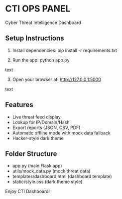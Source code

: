 # CTI OPS PANEL

Cyber Threat Intelligence Dashboard

## Setup Instructions

1. Install dependencies:
pip install -r requirements.txt

2. Run the app:
python app.py

text

3. Open your browser at:
http://127.0.0.1:5000

text

## Features

- Live threat feed display
- Lookup for IP/Domain/Hash
- Export reports (JSON, CSV, PDF)
- Automatic offline mode with mock data fallback
- Hacker-style dark theme

## Folder Structure

- app.py (main Flask app)
- utils/mock_data.py (mock threat data)
- templates/dashboard.html (dashboard template)
- static/style.css (dark theme style)

Enjoy CTI Dashboard!